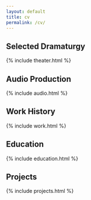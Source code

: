 ```yaml
---
layout: default
title: cv
permalink: /cv/
---
```


## Selected Dramaturgy
{% include theater.html %}

## Audio Production
{% include audio.html %}

## Work History
{% include work.html %}

## Education
{% include education.html %}

## Projects
{% include projects.html %}
